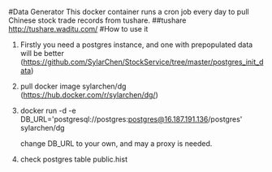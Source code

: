 #Data Generator
This docker container runs a cron job every day to pull Chinese stock trade records from tushare.
##tushare
http://tushare.waditu.com/
#How to use it
  1. Firstly you need a postgres instance, and one with prepopulated data will be better (https://github.com/SylarChen/StockService/tree/master/postgres_init_data)
  2. pull docker image sylarchen/dg (https://hub.docker.com/r/sylarchen/dg/)
  3. docker run -d -e DB_URL='postgresql://postgres:postgres@16.187.191.136/postgres' sylarchen/dg
     
     change DB_URL to your own, and may a proxy is needed.
  4. check postgres table public.hist
